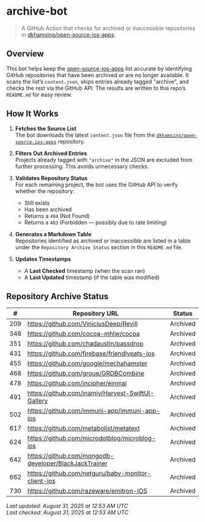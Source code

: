 # archive-bot

> A GitHub Action that checks for archived or inaccessible repositories in [dkhamsing/open-source-ios-apps](https://github.com/dkhamsing/open-source-ios-apps).

## Overview

This bot helps keep the [open-source-ios-apps](https://github.com/dkhamsing/open-source-ios-apps) list accurate by identifying GitHub repositories that have been archived or are no longer available. It scans the list’s `content.json`, skips entries already tagged "archive", and checks the rest via the GitHub API. The results are written to this repo’s `README.md` for easy review.


## How It Works

1. **Fetches the Source List**  
   The bot downloads the latest `content.json` file from the [`dkhamsing/open-source-ios-apps`](https://github.com/dkhamsing/open-source-ios-apps) repository.

2. **Filters Out Archived Entries**  
   Projects already tagged with `"archive"` in the JSON are excluded from further processing. This avoids unnecessary checks.

3. **Validates Repository Status**  
   For each remaining project, the bot uses the GitHub API to verify whether the repository:
   - Still exists
   - Has been archived
   - Returns a `404` (Not Found)
   - Returns a `403` (Forbidden — possibly due to rate limiting)

4. **Generates a Markdown Table**  
   Repositories identified as archived or inaccessible are listed in a table under the `Repository Archive Status` section in this `README.md` file.

5. **Updates Timestamps**  
   - A **Last Checked** timestamp (when the scan ran)
   - A **Last Updated** timestamp (if the table was modified)


## Repository Archive Status

| # | Repository URL | Status |
|---|----------------|--------|
| 209 | https://github.com/ViniciusDeep/Revill | Archived |
| 348 | https://github.com/cocoa-mhlw/cocoa | Archived |
| 351 | https://github.com/chadaustin/passdrop | Archived |
| 431 | https://github.com/firebase/friendlyeats-ios | Archived |
| 455 | https://github.com/google/mechahamster | Archived |
| 468 | https://github.com/groue/GRDBCombine | Archived |
| 478 | https://github.com/incipher/einmal | Archived |
| 491 | https://github.com/inamiy/Harvest-SwiftUI-Gallery | Archived |
| 502 | https://github.com/immuni-app/immuni-app-ios | Archived |
| 617 | https://github.com/metabolist/metatext | Archived |
| 624 | https://github.com/microdotblog/microblog-ios | Archived |
| 642 | https://github.com/mongodb-developer/BlackJackTrainer | Archived |
| 662 | https://github.com/netguru/baby-monitor-client-ios | Archived |
| 730 | https://github.com/razeware/emitron-iOS | Archived |

*Last updated: August 31, 2025 at 12:53 AM UTC*  
*Last checked: August 31, 2025 at 12:53 AM UTC*